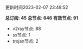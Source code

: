 更新时间2023-02-07 23:48:52

**总订阅: 45**
**总节点: 646**
**有效节点: 91**
- v2ray节点: 88
- ss节点: 1
- trojan节点: 2
